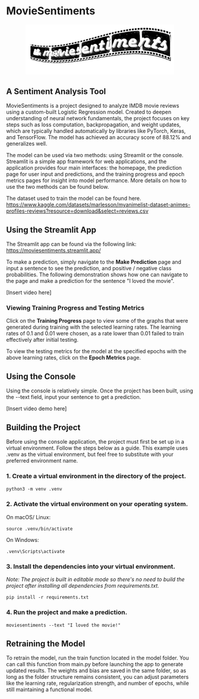 # MovieSentiments

<div align="center">
    <img src="moviesentiments_logo_image.png" alt="Screenshot of the logo" width="400">
</div>

## A Sentiment Analysis Tool

MovieSentiments is a project designed to analyze IMDB movie reviews using a custom-built Logistic Regression model. Created to deepen understanding of neural network fundamentals, the project focuses on key steps such as loss computation, backpropagation, and weight updates, which are typically handled automatically by libraries like PyTorch, Keras, and TensorFlow. The model has achieved an accuracy score of 88.12% and generalizes well.

The model can be used via two methods: using Streamlit or the console. Streamlit is a simple app framework for web applications, and the application provides four main interfaces: the homepage, the prediction page for user input and predictions, and the training progress and epoch metrics pages for insight into model performance. More details on how to use the two methods can be found below.

The dataset used to train the model can be found here. https://www.kaggle.com/datasets/marlesson/myanimelist-dataset-animes-profiles-reviews?resource=download&select=reviews.csv

## Using the Streamlit App

The Streamlit app can be found via the following link: https://moviesentiments.streamlit.app/

To make a prediction, simply navigate to the **Make Prediction** page and input a sentence to see the prediction, and positive / negative class probabilities.
The following demonstration shows how one can navigate to the page and make a prediction for the sentence "I loved the movie". 

[Insert video here]

### Viewing Training Progress and Testing Metrics

Click on the **Training Progress** page to view some of the graphs that were generated during training with the selected learning rates. The learning rates of 0.1 and 0.01 were chosen, as a rate lower than 0.01 failed to train effectively after initial testing. 

To view the testing metrics for the model at the specified epochs with the above learning rates, click on the **Epoch Metrics** page.

## Using the Console

Using the console is relatively simple. Once the project has been built, using the --text field, input your sentence to get a prediction.

[Insert video demo here]

## Building the Project

Before using the console application, the project must first be set up in a virtual environment. Follow the steps below as a guide. This example uses .venv as the virtual environment, but feel free to substitute with your preferred environment name.

### 1. Create a virtual environment in the directory of the project.
```
python3 -m venv .venv
```

### 2. Activate the virtual environment on your operating system.

On macOS/ Linux:

```
source .venv/bin/activate
```

On Windows:

```
.venv\Scripts\activate
```

### 3. Install the dependencies into your virtual environment. 
*Note: The project is built in editable mode so there's no need to build the project after installing all dependencies from requirements.txt.*
```
pip install -r requirements.txt
```
### 4. Run the project and make a prediction.
```
moviesentiments --text "I loved the movie!"
```

## Retraining the Model

To retrain the model, run the train function located in the model folder. You can call this function from main.py before launching the app to generate updated results. The weights and bias are saved in the same folder, so as long as the folder structure remains consistent, you can adjust parameters like the learning rate, regularization strength, and number of epochs, while still maintaining a functional model.